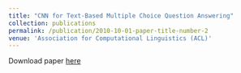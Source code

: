 ```yaml
---
title: "CNN for Text-Based Multiple Choice Question Answering"
collection: publications
permalink: /publication/2010-10-01-paper-title-number-2
venue: 'Association for Computational Linguistics (ACL)'
---
```

Download paper [here](http://www.aclweb.org/anthology/P18-2044)






